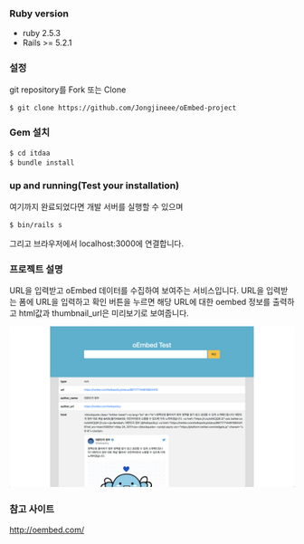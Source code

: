 ### Ruby version
* ruby 2.5.3
* Rails >= 5.2.1

### 설정
git repository를 Fork 또는 Clone
```bash
$ git clone https://github.com/Jongjineee/oEmbed-project
```

### Gem 설치
```bash
$ cd itdaa
$ bundle install
```

### up and running(Test your installation)
여기까지 완료되었다면 개발 서버를 실행할 수 있으며
```bash
$ bin/rails s 
```
그리고 브라우저에서 localhost:3000에 연결합니다.

### 프로젝트 설명
URL을 입력받고 oEmbed 데이터를 수집하여 보여주는 서비스입니다.
URL을 입력받는 폼에 URL을 입력하고 확인 버튼을 누르면 해당 URL에 대한 oembed 정보를 출력하고 html값과 thumbnail_url은 미리보기로 보여줍니다.

![preview](https://github.com/Jongjineee/oEmbed-project/blob/master/app/assets/images/preview.png)

### 참고 사이트
http://oembed.com/
